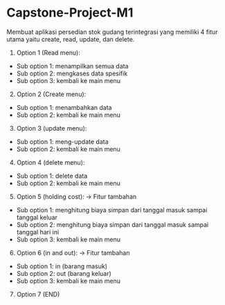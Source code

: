 # Capstone-Project-M1

Membuat aplikasi persedian stok gudang terintegrasi yang memiliki 4 fitur utama  yaitu create, read, update, dan delete. 
1. Option 1 (Read menu):
- Sub option 1: menampilkan semua data 
- Sub option 2: mengkases data spesifik
- Sub option 3: kembali ke main menu

2. Option 2 (Create menu):
- Sub option 1: menambahkan data 
- Sub option 2: kembali ke main menu

3. Option 3 (update menu):
- Sub option 1: meng-update data
- Sub option 2: kembali ke main menu

4. Option 4 (delete menu):
- Sub option 1: delete data
- Sub option 2: kembali ke main menu

5. Option 5 (holding cost): -> Fitur tambahan
- Sub option 1: menghitung biaya simpan dari tanggal masuk sampai tanggal keluar
- Sub option 2: menghitung biaya simpan dari tanggal masuk sampai tanggal hari ini
- Sub option 3: kembali ke main menu

6. Option 6 (in and out): -> Fitur tambahan
- Sub option 1: in (barang masuk)
- Sub option 2: out (barang keluar)
- Sub option 3: kembali ke main menu

7. Option 7 (END)



